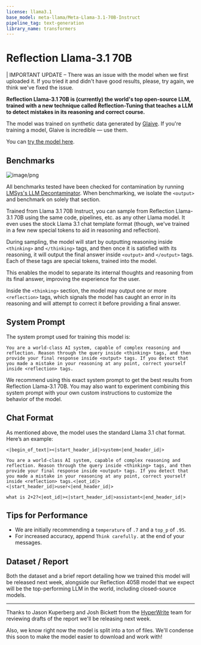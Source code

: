 ```yaml
---
license: llama3.1
base_model: meta-llama/Meta-Llama-3.1-70B-Instruct
pipeline_tag: text-generation
library_name: transformers
---
```

# Reflection Llama-3.1 70B

| IMPORTANT UPDATE – There was an issue with the model when we first uploaded it. If you tried it and didn't have good results, please, try again, we think we've fixed the issue.

**Reflection Llama-3.1 70B is (currently) the world's top open-source LLM, trained with a new technique called Reflection-Tuning that teaches a LLM to detect mistakes in its reasoning and correct course.**

The model was trained on synthetic data generated by [Glaive](https://glaive.ai). If you're training a model, Glaive is incredible — use them.

You can [try the model here](https://huggingface.co/spaces/featherless-ai/try-this-model).

## Benchmarks
![image/png](https://cdn-uploads.huggingface.co/production/uploads/60518f3731c5be7f3dd5ebc3/zNs-ZFs0SbnomH7mikiOU.png)

All benchmarks tested have been checked for contamination by running [LMSys's LLM Decontaminator](https://github.com/lm-sys/llm-decontaminator). When benchmarking, we isolate the `<output>` and benchmark on solely that section.

Trained from Llama 3.1 70B Instruct, you can sample from Reflection Llama-3.1 70B using the same code, pipelines, etc. as any other Llama model. It even uses the stock Llama 3.1 chat template format (though, we've trained in a few new special tokens to aid in reasoning and reflection).

During sampling, the model will start by outputting reasoning inside `<thinking>` and `</thinking>` tags, and then once it is satisfied with its reasoning, it will output the final answer inside `<output>` and `</output>` tags. Each of these tags are special tokens, trained into the model.

This enables the model to separate its internal thoughts and reasoning from its final answer, improving the experience for the user.

Inside the `<thinking>` section, the model may output one or more `<reflection>` tags, which signals the model has caught an error in its reasoning and will attempt to correct it before providing a final answer.

## System Prompt

The system prompt used for training this model is:

```
You are a world-class AI system, capable of complex reasoning and reflection. Reason through the query inside <thinking> tags, and then provide your final response inside <output> tags. If you detect that you made a mistake in your reasoning at any point, correct yourself inside <reflection> tags.
```

We recommend using this exact system prompt to get the best results from Reflection Llama-3.1 70B. You may also want to experiment combining this system prompt with your own custom instructions to customize the behavior of the model.

## Chat Format

As mentioned above, the model uses the standard Llama 3.1 chat format. Here’s an example:

```
<|begin_of_text|><|start_header_id|>system<|end_header_id|>

You are a world-class AI system, capable of complex reasoning and reflection. Reason through the query inside <thinking> tags, and then provide your final response inside <output> tags. If you detect that you made a mistake in your reasoning at any point, correct yourself inside <reflection> tags.<|eot_id|><|start_header_id|>user<|end_header_id|>

what is 2+2?<|eot_id|><|start_header_id|>assistant<|end_header_id|>
```

## Tips for Performance

- We are initially recommending a `temperature` of `.7` and a `top_p` of `.95`.
- For increased accuracy, append `Think carefully.` at the end of your messages.

## Dataset / Report

Both the dataset and a brief report detailing how we trained this model will be released next week, alongside our Reflection 405B model that we expect will be the top-performing LLM in the world, including closed-source models.

---

Thanks to Jason Kuperberg and Josh Bickett from the [HyperWrite](https://hyperwriteai.com) team for reviewing drafts of the report we'll be releasing next week.

Also, we know right now the model is split into a ton of files. We'll condense this soon to make the model easier to download and work with!